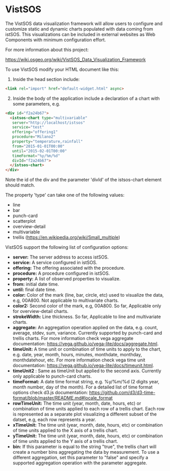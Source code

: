 # VistSOS

The VistSOS data visualization framework will allow users to configure and customize static and dynamic charts populated with data coming from istSOS. This visualizations can be included in external websites as Web Components with minimum configuration effort.

For more information about this project:

https://wiki.osgeo.org/wiki/VistSOS_Data_Visualization_Framework

To use VistSOS modify your HTML document like this:

1. Inside the head section include:
  ```html
  <link rel="import" href="default-widget.html" async>
  ```

2. Inside the body of the application include a declaration of a chart with some parameters, e.g.
  ```html
  <div id="f2a24b67">
    <istsos-chart type="multivariable"
     server="http://localhost/istsos"
     service="test"
     offering="offering1"
     procedure="Milano2"
     property="temperature,rainfall"
     from="2015-01-01T00:00"
     until="2015-02-01T00:00"
     timeFormat="%y/%m/%d"
     divId="f2a24b67">
    </istsos-chart>
  </div>
  ```
Note the id of the div and the parameter 'divId' of the istsos-chart element should match.

The property 'type' can take one of the following values: 

  * line
  * bar
  * punch-card
  * scatterplot
  * overview-detail
  * multivariable
  * trellis (https://en.wikipedia.org/wiki/Small_multiple) 

VistSOS support the following list of configuration options:

  * <b>server:</b> The server address to access istSOS.
  * <b>service:</b> A service configured in istSOS.
  * <b>offering:</b>  The offering associated with the procedure.
  * <b>procedure:</b>  A procedure configured in istSOS.
  * <b>property:</b>  A list of observed properties to visualize.
  * <b>from:</b>  initial date time.
  * <b>until:</b>  final date time.
  * <b>color:</b>  Color of the mark (line, bar, circle, etc) used to visualize the data, e.g, 00A800. Not applicable to multivariate charts.
  * <b>color2:</b>  Second color of the mark, e.g, 00A800. So far, Applicable only for overview-detail charts.
  * <b>strokeWidth:</b>  Line thickness. So far, Applicable to line and multivariate charts.
  * <b>aggregate:</b>  An aggregation operation applied on the data, e.g. count, average, stdev, sum, variance. Currently supported by punch-card and trellis charts. For more information check vega aggregate documentation: https://vega.github.io/vega-lite/docs/aggregate.html.
  * <b>timeUnit:</b>  A time unit or combination of time units to apply to the chart, e.g. date, year, month, hours, minutes, monthdate, monthday, monthdatehour, etc. For more information check vega time unit documentation: https://vega.github.io/vega-lite/docs/timeunit.html.
  * <b>timeUnit2</b> : Same as timeUnit but applied to the second axis. Currently only applicable to punch-card charts.
  * <b>timeFormat:</b>  A date time format string, e.g. %y/%m/%d (2 digits year, month number, day of the month). For a detailed list of time format options check d3.js documentation: https://github.com/d3/d3-time-format/blob/master/README.md#locale_format
  * <b>rowTimeUnit:</b> The time unit (year, month, date, hours, etc) or combination of time units applied to each row of a trellis chart. Each row is represented as a separate plot visualizing a different subset of the datset, e.g, each row represents a year.
  * <b>xTimeUnit:</b> The time unit (year, month, date, hours, etc) or combination of time units applied to the X axis of a trellis chart.
  * <b>yTimeUnit:</b> The time unit (year, month, date, hours, etc) or combination of time units applied to the Y axis of a trellis chart.
  * <b>bin:</b> If this parameter is equal to the string "true", the trellis chart will create a number bins aggregating the data by measurement. To use a different aggregation, set this parameter to "false" and specify a supported aggregation operation with the parameter aggregate.
